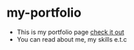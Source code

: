 # my-portfolio
- This is my portfolio page [check it out](vladykkk.github.io/my-portfolio/)
- You can read about me, my skills e.t.c
